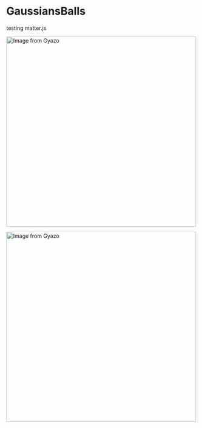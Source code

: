 # GaussiansBalls
testing matter.js

<a href="https://gyazo.com/ce06f11c4fb2d9a88b827b2faa680209"><img src="https://i.gyazo.com/ce06f11c4fb2d9a88b827b2faa680209.gif" alt="Image from Gyazo" width="500"/></a>

<a href="https://gyazo.com/d033cb24b436a68595671ee8fadd73e5"><img src="https://i.gyazo.com/d033cb24b436a68595671ee8fadd73e5.gif" alt="Image from Gyazo" width="500"/></a>
